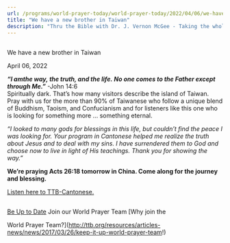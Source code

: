 ```yaml
---
url: /programs/world-prayer-today/world-prayer-today/2022/04/06/we-have-a-new-brother-in-taiwan
title: "We have a new brother in Taiwan"
description: "Thru the Bible with Dr. J. Vernon McGee - Taking the whole Word to the whole world"
---
```







## 
 We have a new brother in Taiwan


April 06, 2022




***“I am******the way, the truth, and the life. No one comes to the Father except through Me.”*** -John 14:6  
Spiritually dark. That’s how many visitors describe the island of Taiwan. Pray with us for the more than 90% of Taiwanese who follow a unique blend of Buddhism, Taoism, and Confucianism and for listeners like this one who is looking for something more … something eternal. 

*“I looked to many gods for blessings in this life, but couldn’t find the peace I was looking for. Your program in Cantonese helped me realize the truth about Jesus and to deal with my sins. I have surrendered them to God and choose now to live in light of His teachings. Thank you for showing the way.”*

**We’re praying Acts 26:18 tomorrow in China. Come along for the journey and blessing.**

[Listen here to TTB-Cantonese.](https://ttb.twr.org/home/day,0298/language,YUE)







## 




[Be Up to Date](http://feeds.feedburner.com/WorldPrayerToday "World Prayer Today RSS Feed")
Join our World Prayer Team
[Why join the  

World Prayer Team?](http://ttb.org/resources/articles-news/news/2017/03/26/keep-it-up-world-prayer-team!)





